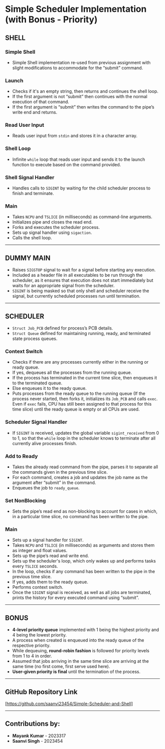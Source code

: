 
# Simple Scheduler Implementation (with Bonus - Priority)

## SHELL

### Simple Shell
- Simple Shell implementation re-used from previous assignment with slight modifications to accommodate for the “submit” command.

### Launch
- Checks if it's an empty string, then returns and continues the shell loop.
- If the first argument is not “submit” then continues with the normal execution of that command.
- If the first argument is “submit” then writes the command to the pipe’s write end and returns.

### Read User Input
- Reads user input from `stdin` and stores it in a character array.

### Shell Loop
- Infinite `while` loop that reads user input and sends it to the launch function to execute based on the command provided.

### Shell Signal Handler
- Handles calls to `SIGINT` by waiting for the child scheduler process to finish and terminate.

### Main
- Takes `NCPU` and `TSLICE` (in milliseconds) as command-line arguments.
- Initializes pipe and closes the read end.
- Forks and executes the scheduler process.
- Sets up signal handler using `sigaction`.
- Calls the shell loop.

---

## DUMMY MAIN

- Raises `SIGSTOP` signal to wait for a signal before starting any execution.
- Included as a header file in all executables to be run through the scheduler, as it ensures that execution does not start immediately but waits for an appropriate signal from the scheduler.
- `SIGINT` is being masked so that only shell and scheduler receive the signal, but currently scheduled processes run until termination.

---

## SCHEDULER

- `Struct Job_PCB` defined for process’s PCB details.
- `Struct Queue` defined for maintaining running, ready, and terminated state process queues.

### Context Switch
- Checks if there are any processes currently either in the running or ready queue.
- If yes, dequeues all the processes from the running queue.
- If the process has terminated in the current time slice, then enqueues it to the terminated queue.
- Else enqueues it to the ready queue.
- Puts processes from the ready queue to the running queue (If the process never started, then forks it, initializes its `Job_PCB` and calls `exec`. Even if `exec` fails, CPU has still been assigned to that process for this time slice) until the ready queue is empty or all CPUs are used.

### Scheduler Signal Handler
- If `SIGINT` is received, updates the global variable `sigint_received` from 0 to 1, so that the `while` loop in the scheduler knows to terminate after all currently alive processes finish.

### Add to Ready
- Takes the already read command from the pipe, parses it to separate all the commands given in the previous time slice.
- For each command, creates a job and updates the job name as the argument after “submit” in the command.
- Enqueues the job to `ready_queue`.

### Set NonBlocking
- Sets the pipe’s read end as non-blocking to account for cases in which, in a particular time slice, no command has been written to the pipe.

### Main
- Sets up a signal handler for `SIGINT`.
- Takes `NCPU` and `TSLICE` (in milliseconds) as arguments and stores them as integer and float values.
- Sets up the pipe’s read and write end.
- Sets up the scheduler's loop, which only wakes up and performs tasks every `TSLICE` seconds.
- In the loop, checks if any command has been written to the pipe in the previous time slice.
- If yes, adds them to the ready queue.
- Performs context switch.
- Once the `SIGINT` signal is received, as well as all jobs are terminated, prints the history for every executed command using “submit”.

---

## BONUS
- **4-level priority queue** implemented with 1 being the highest priority and 4 being the lowest priority.
- A process when created is enqueued into the ready queue of the respective priority.
- While dequeuing, **round-robin fashion** is followed for priority levels from 1 to 4 in order.
- Assumed that jobs arriving in the same time slice are arriving at the same time (no first come, first serve used here).
- **User-given priority is final** until the termination of the process.

---

## GitHub Repository Link
[https://github.com/saanvi23454/Simple-Scheduler-and-Shell]

---

## Contributions by:
- **Mayank Kumar** - 2023317  
- **Saanvi Singh** - 2023454
```
